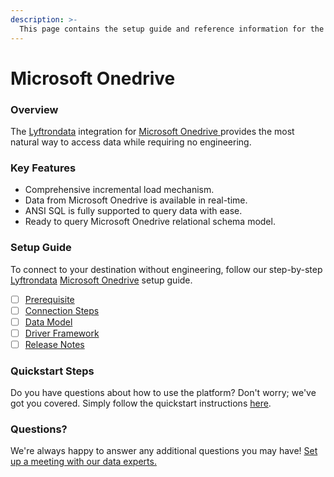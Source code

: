 ```yaml
---
description: >-
  This page contains the setup guide and reference information for the Microsoft Onedrive source connector.
---
```


# Microsoft Onedrive

### Overview

The [Lyftrondata](https://www.lyftrondata.com/) integration for [Microsoft Onedrive](https://www.lyftrondata.com/integration/microsoft-onedrive/)[ ](https://www.lyftrondata.com/integration/microsoft-onedrive/)provides the most natural way to access data while requiring no engineering.

### Key Features

* Comprehensive incremental load mechanism.
* Data from Microsoft Onedrive is available in real-time.&#x20;
* ANSI SQL is fully supported to query data with ease.
* Ready to query Microsoft Onedrive relational schema model.

### Setup Guide

To connect to your destination without engineering, follow our step-by-step [Lyftrondata](https://www.lyftrondata.com/)  [Microsoft Onedrive](https://www.lyftrondata.com/integration/microsoft-onedrive/) setup guide.

* [ ] [Prerequisite](../../technology-analytics/microsoft-onedrive/prerequisite.md)
* [ ] [Connection Steps](../../technology-analytics/microsoft-onedrive/connection-steps.md)
* [ ] [Data Model](../../technology-analytics/microsoft-onedrive/data-model/)
* [ ] [Driver Framework](../../technology-analytics/microsoft-onedrive/driver-framework/)
* [ ] [Release Notes](../../technology-analytics/microsoft-onedrive/release-notes.md)

### Quickstart Steps

Do you have questions about how to use the platform? Don't worry; we've got you covered. Simply follow the quickstart instructions [here](../../../quickstart-steps.md).

### Questions? <a href="#questions" id="questions"></a>

We're always happy to answer any additional questions you may have! [Set up a meeting with our data experts.](https://www.lyftrondata.com/book-a-meeting/)

